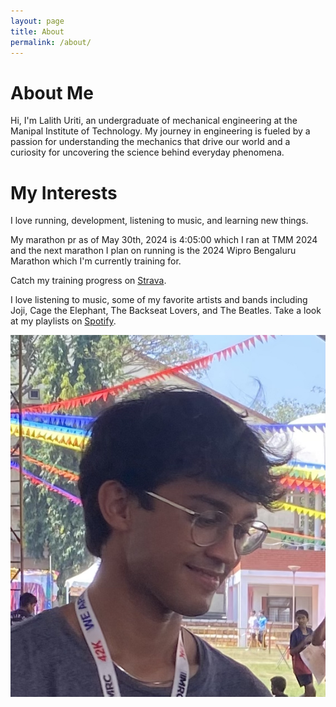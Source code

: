 ```yaml
---
layout: page
title: About
permalink: /about/
---
```


# About Me

Hi, I'm Lalith Uriti, an undergraduate of mechanical engineering at the Manipal Institute of Technology. My journey in engineering is fueled by a passion for understanding the mechanics that drive our world and a curiosity for uncovering the science behind everyday phenomena.

# My Interests

I love running, development, listening to music, and learning new things.

My marathon pr as of May 30th, 2024 is 4:05:00 which I ran at TMM 2024 and the next marathon I plan on running is the 2024 Wipro Bengaluru Marathon which I'm currently training for.

Catch my training progress on [Strava](https://www.strava.com/athletes/62506000).

I love listening to music, some of my favorite artists and bands including Joji, Cage the Elephant, The Backseat Lovers, and The Beatles.
Take a look at my playlists on [Spotify](https://open.spotify.com/user/lalithu?si=9e969c5544f141eb).

![Me](assets/images/me.jpg#img)

<style>
img[src*="#img"] {
    display: block;
    margin: auto;
    max-width: 50%;
    height: auto;
}
</style>
